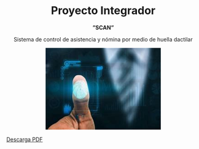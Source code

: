  <h1 align="center">Proyecto Integrador</h1> 
 <p align="center"><strong> ”SCAN”</strong></p>
 <p align="center">Sistema de control de asistencia y nómina por medio de huella
 dactilar</p>

 <p align="center">
  <img src="huella.jpg" alt="" width="300">

  [Descarga PDF](https://github.com/melnet22/Integrador/blob/main/Principal.pdf)
</p>





 


